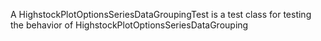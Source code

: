 A HighstockPlotOptionsSeriesDataGroupingTest is a test class for testing the behavior of HighstockPlotOptionsSeriesDataGrouping